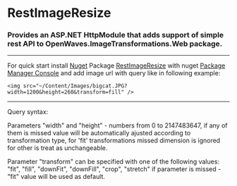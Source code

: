 RestImageResize
===============

### Provides an ASP.NET HttpModule that adds support of simple rest API to OpenWaves.ImageTransformations.Web package.
***
For quick start install [Nuget][1] Package [RestImageResize][2] with nuget [Package Manager Console][1] and add image url with query like in following example:
```
<img src="~/Content/Images/bigcat.JPG?width=1200&height=260&transform=fill" />
```
***

Query syntax:

Parameters "width" and "height" - numbers from 0 to 2147483647, if any of them is missed value will be automatically ajusted according to transformation type, for 'fit' transformations missed dimension is ignored for other is treat as unchangeable.

Parameter "transform" can be specified with one of the following values: "fit", "fill", "downFit", "downFill", "crop", "stretch" if parameter is missed - "fit" value will be used as default.

[1]: http://nuget.org/
[2]: http://nuget.org/packages/RestImageResize/
[3]: http://docs.nuget.org/docs/start-here/using-the-package-manager-console
